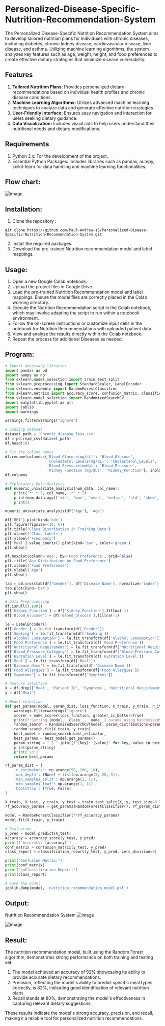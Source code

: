 # Personalized-Disease-Specific-Nutrition-Recommendation-System

The Personalized Disease-Specific Nutrition Recommendation System aims to develop tailored nutrition plans for individuals with chronic diseases, including diabetes, chronic kidney disease, cardiovascular disease, liver disease, and asthma. Utilizing machine learning algorithms, the system analyzes key features such as age, weight, height, and food preferences to create effective dietary strategies that minimize disease vulnerability.

## Features

1. **Tailored Nutrition Plans:** Provides personalized dietary recommendations based on individual health profiles and chronic disease conditions.
2. **Machine Learning Algorithms:** Utilizes advanced machine learning techniques to analyze data and generate effective nutrition strategies.
3. **User-Friendly Interface:** Ensures easy navigation and interaction for users seeking dietary guidance.
4. **Data Visualization:** Includes visual aids to help users understand their nutritional needs and dietary modifications.

## Requirements
1. Python 3.x: For the development of the project.
2. Essential Python Packages: Includes libraries such as pandas, numpy, scikit-learn for data handling and machine learning functionalities.

## Flow chart:
![image](https://github.com/user-attachments/assets/75172327-0e5b-4d63-80cd-63d8665e9e57)


## Installation:
1. Clone the repository :
```
git clone https://github.com/Paul-Andrew-15/Personalized-Disease-Specific-Nutrition-Recommendation-System.git
```
2. Install the required packages.
3. Download the pre-trained Nutrition recommendation model and label mappings.

## Usage:
1. Open a new Google Colab notebook.
2. Upload the project files in Google Drive.
3. Load the pre-trained Nutrition Recommendation model and label mappings. Ensure the model files are correctly placed in the Colab working directory.
4. Execute the Nutrition Recommendation script in the Colab notebook, which may involve adapting the script to run within a notebook environment.
5. Follow the on-screen instructions or customize input cells in the notebook for Nutrition Recommendations with uploaded patient data.
6. View and analyze the results directly within the Colab notebook.
7. Repeat the process for additional Diseases as needed.

## Program:
```python
# Import necessary libraries
import pandas as pd
import numpy as np
from sklearn.model_selection import train_test_split
from sklearn.preprocessing import StandardScaler, LabelEncoder
from sklearn.ensemble import RandomForestClassifier
from sklearn.metrics import accuracy_score, confusion_matrix, classification_report, make_scorer
from sklearn.model_selection import RandomizedSearchCV
import matplotlib.pyplot as plt
import joblib
import warnings

warnings.filterwarnings("ignore")

# Loading dataset
dataset_path = 'Chronic_disease_less.csv'
df = pd.read_csv(dataset_path)
df.head(10)

# Fix the column names
df.rename(columns={'Blood Glucose(mg/dL)': 'Blood_Glucose',
                   'Cholesterol Levels(mg/dL)': 'Cholesterol_Levels',
                   'Blood Pressure(mmHg)': 'Blood_Pressure',
                   'Kidney Function (mg/dL)': 'Kidney_Function'}, inplace=True)
df.columns

# Exploratory Data Analysis
def numeric_univariate_analysis(num_data, col_name):
    print('*' * 5, col_name, '*' * 5)
    print(num_data.agg(['min', 'max', 'mean', 'median', 'std', 'skew', 'kurt']))
    print()

numeric_univariate_analysis(df['Age'], 'Age')

df['BMI'].plot(kind='kde')
plt.figure(figsize=(10, 6))
plt.title('Class Distribution in Training Data')
plt.xlabel('Class Labels')
plt.ylabel('Frequency')
df['Meal'].value_counts().plot(kind='bar', color='green')
plt.show()

df.boxplot(column='Age', by='Food Preference', grid=False)
plt.title('Age Distribution by Food Preference')
plt.xlabel('Food Preference')
plt.ylabel('Age')
plt.show()

tab = pd.crosstab(df['Gender'], df['Disease Name'], normalize='index')
tab.plot(kind='bar')
plt.show()

# Data Preprocessing
df.isnull().sum()
df['Kidney_Function'] = df['Kidney_Function'].fillna(-1)
df['Blood_Glucose'] = df['Blood_Glucose'].fillna(-1)

le = LabelEncoder()
df['Gender'] = le.fit_transform(df['Gender'])
df['Smoking'] = le.fit_transform(df['Smoking'])
df['Alcohol Consumption'] = le.fit_transform(df['Alcohol Consumption'])
df['Food Preference'] = le.fit_transform(df['Food Preference'])
df['Nutritional Requirement'] = le.fit_transform(df['Nutritional Requirement'])
df['Blood_Pressure_Category'] = le.fit_transform(df['Blood_Pressure_Category'])
df['Hydration Level'] = le.fit_transform(df['Hydration Level'])
df['Meal'] = le.fit_transform(df['Meal'])
df['Disease Name'] = le.fit_transform(df['Disease Name'])
df['Food Allergies'] = le.fit_transform(df['Food Allergies'])
df['Symptoms'] = le.fit_transform(df['Symptoms'])

# Feature selection
X = df.drop(['Meal', 'Patient ID', 'Symptoms', 'Nutritional Requirement', 'Gender'], axis=1)
y = df['Meal']

# Model selection
def get_params(model, param_dist, loss_function, X_train, y_train, n_iter=100, random_state=42):
    warnings.filterwarnings("ignore")
    scorer = make_scorer(loss_function, greater_is_better=True)
    print(f'Getting {model.__class__.__name__} params using RandomizedSearchCV:\n')
    random_search = RandomizedSearchCV(model, param_distributions=param_dist, scoring=scorer, cv=5, n_iter=n_iter, random_state=random_state)
    random_search.fit(X_train, y_train)
    best_model = random_search.best_estimator_
    best_params = best_model.get_params()
    param_string = " | ".join([f"{key}: {value}" for key, value in best_params.items() if value is not None])
    print(param_string)
    print('\n')
    return best_params

rf_param_dist = {
    'n_estimators': np.arange(50, 200, 10),
    'max_depth': [None] + list(np.arange(5, 20, 5)),
    'min_samples_split': np.arange(2, 11),
    'min_samples_leaf': np.arange(1, 11),
    'bootstrap': [True, False]
}

X_train, X_test, y_train, y_test = train_test_split(X, y, test_size=0.2, random_state=42)
rf_accuracy_params = get_params(RandomForestClassifier(), rf_param_dist, accuracy_score, X_train, y_train, n_iter=100, random_state=42)

model = RandomForestClassifier(**rf_accuracy_params)
model.fit(X_train, y_train)

# Evaluation
y_pred = model.predict(X_test)
accuracy = accuracy_score(y_test, y_pred)
print(f'Accuracy: {accuracy}')
conf_matrix = confusion_matrix(y_test, y_pred)
class_report = classification_report(y_test, y_pred, zero_division=0)

print("Confusion Matrix:")
print(conf_matrix)
print("\nClassification Report:")
print(class_report)

# Save the model
joblib.dump(model, 'nutrition_recommendation_model.pkl')

```

## Output:
Nutrition Recommendation System
![image](https://github.com/user-attachments/assets/4c5a8848-f6ba-4efc-b0cb-a15a4e11b713)

![image](https://github.com/user-attachments/assets/99124c37-8cb4-481d-afff-041ec1ec7bb0)


## Result:
The nutrition recommendation model, built using the Random Forest algorithm, demonstrates strong performance on both training and testing set:
1. The model achieved an accuracy of 92% showcasing its ability to provide accurate dietary recommendations.
2. Precision, reflecting the model's ability to predict specific meal types correctly, is 82%, indicating good identification of relevant nutrition plans.
3. Recall stands at 80%, demonstrating the model's effectiveness in capturing relevant dietary suggestions.

These results indicate the model's strong accuracy, precision, and recall, making it a reliable tool for personalized nutrition recommendations.
